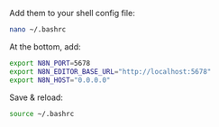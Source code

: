 Add them to your shell config file:

```bash
nano ~/.bashrc
```

At the bottom, add:

```bash
export N8N_PORT=5678
export N8N_EDITOR_BASE_URL="http://localhost:5678"
export N8N_HOST="0.0.0.0"
```
Save & reload:

```bash
source ~/.bashrc
```

